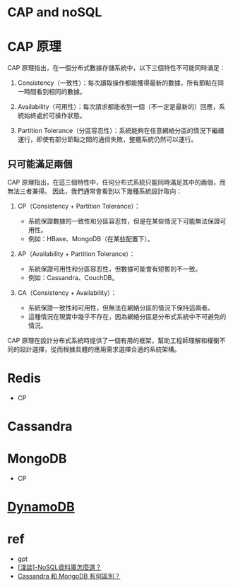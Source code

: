 # CAP and noSQL

# CAP 原理

CAP 原理指出，在一個分布式數據存儲系統中，以下三個特性不可能同時滿足：

1. Consistency（一致性）：每次讀取操作都能獲得最新的數據，所有節點在同一時間看到相同的數據。

2. Availability（可用性）：每次請求都能收到一個（不一定是最新的）回應，系統始終處於可操作狀態。

3. Partition Tolerance（分區容忍性）：系統能夠在任意網絡分區的情況下繼續運行，即使有部分節點之間的通信失敗，整體系統仍然可以運行。

## 只可能滿足兩個
CAP 原理指出，在這三個特性中，任何分布式系統只能同時滿足其中的兩個，而無法三者兼得。
因此，我們通常會看到以下幾種系統設計取向：

1. CP（Consistency + Partition Tolerance）：
   - 系統保證數據的一致性和分區容忍性，但是在某些情況下可能無法保證可用性。
   - 例如：HBase、MongoDB（在某些配置下）。
   
2. AP（Availability + Partition Tolerance）：
   - 系統保證可用性和分區容忍性，但數據可能會有短暫的不一致。
   - 例如：Cassandra、CouchDB。

3. CA（Consistency + Availability）：
   - 系統保證一致性和可用性，但無法在網絡分區的情況下保持這兩者。
   - 這種情況在現實中幾乎不存在，因為網絡分區是分布式系統中不可避免的情況。

CAP 原理在設計分布式系統時提供了一個有用的框架，幫助工程師理解和權衡不同的設計選擇，從而根據具體的應用需求選擇合適的系統架構。

# Redis
* CP
# Cassandra
# MongoDB
* CP

# [DynamoDB](https://aws.amazon.com/tw/dynamodb/)

# ref
* gpt
* [[淺談]-NoSQL資料庫怎麼選？](https://xiang753017.gitbook.io/zixiang-blog/database/qian-tan-nosql-zi-liao-ku-zen-me-xuan)
* [Cassandra 和 MongoDB 有何區別？](https://aws.amazon.com/tw/compare/the-difference-between-cassandra-and-mongodb/)